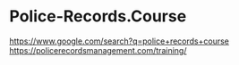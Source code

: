 # Police-Records.Course
https://www.google.com/search?q=police+records+course https://policerecordsmanagement.com/training/
